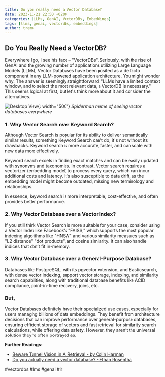 ```yaml
---
title: Do you really need a Vector Database?
date: 2023-11-21 22:50 +0200
categories: [LLMs, GenAI, VectorDBs, Embeddings]
tags: [llms, genai, vectordbs, embeddings]
author: tremo
---
```


## Do You Really Need a VectorDB?

Everywhere I go, I see his face – "VectorDBs". Seriously, with the rise of GenAI and the growing number of applications utilizing Large Language Models (LLMs), Vector Databases have been posited as a de facto component in any LLM-powered application architecture. You might wonder why. The answer is seemingly straightforward: "LLMs have a limited context window, and to select the most relevant data, a VectorDB is necessary." This seems logical at first, but let's think more about it and consider the alternatives.

![Desktop View](/assets/img/posts/2023-11-21-vector-database/VectorDBs-meme.jpg){: width="500"}
_Spiderman meme of seeing vector databases everywhere_

### 1. Why Vector Search over Keyword Search?

Although Vector Search is popular for its ability to deliver semantically similar results, something Keyword Search can't do, it's not without its drawbacks. Keyword search is more accurate, faster, and can scale with new data more effectively.

Keyword search excels in finding exact matches and can be easily updated with synonyms and taxonomies. In contrast, Vector search requires a vectorizer (embedding model) to process every query, which can incur additional costs and latency. It's also susceptible to data drift, as the embedding model might become outdated, missing new terminology and relationships.

In essence, keyword search is more interpretable, cost-effective, and often provides better performance.

### 2. Why Vector Database over a Vector Index?

If you still think Vector Search is more suitable for your case, consider using a Vector Index like Facebook's "FAISS," which supports the most popular indexing algorithms like "HNSW" and various similarity measures such as "L2 distance", "dot products", and cosine similarity. It can also handle indices that don’t fit in-memory.

### 3. Why Vector Database over a General-Purpose Database?

Databases like PostgreSQL, with its pgvector extension, and Elasticsearch, with dense vector indexing, support vector storage, indexing, and similarity search capabilities, along with traditional database benefits like ACID compliance, point-in-time recovery, joins, etc.

### But,
Vector Databases definitely have their specialized use cases, especially for users managing billions of data embeddings. They benefit from architecture decisions that can improve performance over general-purpose databases, ensuring efficient storage of vectors and fast retrieval for similarity search calculations, while offering data safety. However, they aren’t the universal solution they're often portrayed as.

**Further Readings:**

- [Beware Tunnel Vision in AI Retrieval - by Colin Harman](https://colinharman.substack.com/p/beware-tunnel-vision-in-ai-retrieval)
- [Do you actually need a vector database? - Ethan Rosenthal](https://www.ethanrosenthal.com/2023/04/10/nn-vs-ann/)

\#vectordbs \#llms \#genai \#ir
